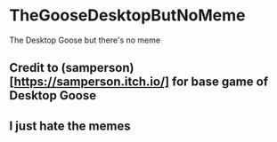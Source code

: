 # TheGooseDesktopButNoMeme
The Desktop Goose but there's no meme
## Credit to (samperson)[https://samperson.itch.io/] for base game of Desktop Goose
## I just hate the memes
